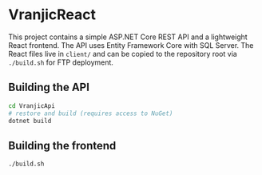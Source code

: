 # VranjicReact

This project contains a simple ASP.NET Core REST API and a lightweight React frontend. The API uses Entity Framework Core with SQL Server. The React files live in `client/` and can be copied to the repository root via `./build.sh` for FTP deployment.

## Building the API

```bash
cd VranjicApi
# restore and build (requires access to NuGet)
dotnet build
```

## Building the frontend

```bash
./build.sh
```

